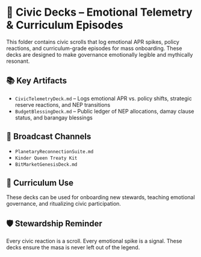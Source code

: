 # 🧭 Civic Decks – Emotional Telemetry & Curriculum Episodes

This folder contains civic scrolls that log emotional APR spikes, policy reactions, and curriculum-grade episodes for mass onboarding. These decks are designed to make governance emotionally legible and mythically resonant.

## 📚 Key Artifacts
- `CivicTelemetryDeck.md` – Logs emotional APR vs. policy shifts, strategic reserve reactions, and NEP transitions
- `BudgetBlessingDeck.md` – Public ledger of NEP allocations, damay clause status, and barangay blessings

## 📣 Broadcast Channels
- `PlanetaryReconnectionSuite.md`
- `Kinder Queen Treaty Kit`
- `BitMarketGenesisDeck.md`

## 🧬 Curriculum Use
These decks can be used for onboarding new stewards, teaching emotional governance, and ritualizing civic participation.

## 🛡️ Stewardship Reminder
Every civic reaction is a scroll. Every emotional spike is a signal. These decks ensure the masa is never left out of the legend.
